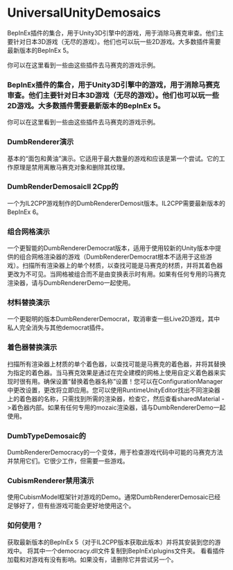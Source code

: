 # UniversalUnityDemosaics
BepInEx插件的集合，用于Unity3D引擎中的游戏，用于消除马赛克审查。他们主要针对日本3D游戏（无尽的游戏）。他们也可以玩一些2D游戏。大多数插件需要最新版本的BepInEx 5。

你可以在这里看到一些由这些插件去马赛克的游戏示例。

### BepInEx插件的集合，用于Unity3D引擎中的游戏，用于消除马赛克审查。他们主要针对日本3D游戏（无尽的游戏）。他们也可以玩一些2D游戏。大多数插件需要最新版本的BepInEx 5。

你可以在这里看到一些由这些插件去马赛克的游戏示例。

### DumbRenderer演示
基本的“面包和黄油”演示。它适用于最大数量的游戏和应该是第一个尝试。它的工作原理是禁用离散马赛克对象和删除其纹理。

### DumbRenderDemosaicIl 2Cpp的
一个为IL2CPP游戏制作的DumbRendererDemosit版本。IL2CPP需要最新版本的BepInEx 6。

### 组合网格演示
一个更智能的DumbRendererDemocrat版本，适用于使用较新的Unity版本中提供的组合网格渲染器的游戏（DumbRendererDemocrat根本不适用于这些游戏）。扫描所有渲染器上的单个材质，以查找可能是马赛克的材质，并将其着色器更改为不可见。当网格被组合而不是由变换表示时有用。如果有任何专用的马赛克渲染器，请与DumbRendererDemo一起使用。

### 材料替换演示
一个更聪明的版本DumbRendererDemocrat，取消审查一些Live2D游戏，其中私人完全消失与其他democrat插件。

### 着色器替换演示
扫描所有渲染器上材质的单个着色器，以查找可能是马赛克的着色器，并将其替换为指定的着色器。当马赛克效果是通过在完全建模的网格上使用自定义着色器来实现时很有用。确保设置“替换着色器名称”设置！您可以在ConfigurationManager中更改设置，更改将立即应用。您可以使用RuntimeUnityEditor找出不同渲染器上的着色器的名称，只需找到所需的渲染器，检查它，然后查看sharedMaterial ->着色器内部。如果有任何专用的mozaic渲染器，请与DumbRendererDemo一起使用。

### DumbTypeDemosaic的
DumbRendererDemocracy的一个变体，用于检查游戏代码中可能的马赛克方法并禁用它们。它很少工作，但需要一些游戏。

### CubismRenderer禁用演示
使用CubismModel框架针对游戏的Demo。通常DumbRendererDemosaic已经足够好了，但有些游戏可能会更好地使用这个。

### 如何使用？
获取最新版本的BepInEx 5（对于IL2CPP版本获取此版本）并将其安装到您的游戏中。
将其中一个democracy.dll文件复制到BepInEx\plugins文件夹。
看看插件加载和对游戏有没有影响。如果没有，请删除它并尝试另一个。
